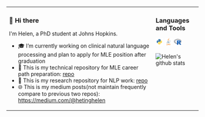 
<table>
  <tbody>
    <tr>
      <td valign="top">
        <h3>👋 Hi there</h3>
        <p>I'm Helen, a PhD student at Johns Hopkins.</p>
        <ul>
          <li>🎓 I’m currently working on clinical natural language processing and plan to apply for MLE position after graduation</li>
          <li>🔭 This is my technical repository for MLE career path preparation: <a href='https://github.com/tinghe14/MLE-Learner' target='_blank'>repo</a></li>
          <li>🌱 This is my research repository for NLP work: <a href='https://github.com/tinghe14/NER-RE-Papers' target='_blank'>repo</a></li>
          <li>🌐 This is my medium posts(not maintain frequently compare to previous two repos): <a href="https://medium.com/@hetinghelen" target="_blank">https://medium.com/@hetinghelen</a><br /></li>
        </ul>
      </td>
      <td valign="top">
        <h3>Languages and Tools</h3>
        <code><img height="20" src="https://raw.githubusercontent.com/github/explore/80688e429a7d4ef2fca1e82350fe8e3517d3494d/topics/python/python.png"></code>
        <code><img height="20" src="https://raw.githubusercontent.com/github/explore/80688e429a7d4ef2fca1e82350fe8e3517d3494d/topics/java/java.png"></code>
        <code><img height="20" src="https://raw.githubusercontent.com/github/explore/80688e429a7d4ef2fca1e82350fe8e3517d3494d/topics/r/r.png"></code>
        <br />
        <br />
        <img alt="Helen's github stats" src="https://github-readme-stats.vercel.app/api?username=tinghe14&show_icons=true&count_private=true&include_all_commits=true&theme=github_dark" />
      </td>
    </tr>
  </tbody>
</table>
